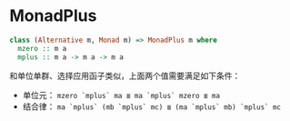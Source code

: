 # MonadPlus

```haskell
class (Alternative m, Monad m) => MonadPlus m where
  mzero :: m a
  mplus :: m a -> m a -> m a
```

和单位单群、选择应用函子类似，上面两个值需要满足如下条件：

* 单位元： ```mzero `mplus` ma ≣ ma `mplus` mzero ≣ ma```
* 结合律： ```ma `mplus` (mb `mplus` mc) ≣ (ma `mplus` mb) `mplus` mc```
